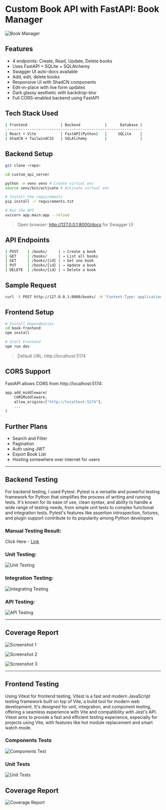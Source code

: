 # Custom Book API with FastAPI: Book Manager
![Book Manager](https://github.com/user-attachments/assets/ed060915-f3d1-4a97-b031-80fe850d9555)


## Features

- 4 endpoints: Create, Read, Update, Delete books
- Uses FastAPI + SQLite + SQLAlchemy
- Swagger UI auto-docs available
- Add, edit, delete books
- Responsive UI with ShadCN components
- Edit-in-place with live form updates
- Dark glassy aesthetic with backdrop-blur
- Full CORS-enabled backend using FastAPI

## Tech Stack Used

```bash
| Frontend               | Backend           |      Database |
--------------------------------------------------------------
| React + Vite           | FastAPI(Python)   |     SQLite    |
| ShadCN + TailwindCSS   | SQLAlchemy        |               | 
```

## Backend Setup

```bash
git clone <repo>

cd custom_api_server

python -m venv venv # Create virtual env
source venv/bin/activate # Activate virtual env

# Install the requirements
pip install -r requirements.txt

# Run the API
uvicorn app.main:app --reload
```
> Open browser: http://127.0.0.1:8000/docs for Swagger UI


## API Endpoints

```bash
| POST    | /books/     | → Create a book
| GET     | /books/     | → List all books
| GET     | /books/{id} | → Get one book
| PUT     | /books/{id} | → Update a book
| DELETE  | /books/{id} | → Delete a book
```

## Sample Request
```bash
curl -X POST http://127.0.0.1:8000/books/ -H "Content-Type: application/json" -d '{"title": "1984", "author": "George Orwell", "published_year": 1949, "genre": "Dystopian"}'
```
## Frontend Setup

```bash
# Install Dependencies
cd book-frontend
npm install

# Start Frontend
npm run dev
```
> Default URL: http://localhost:5174

## CORS Support

FastAPI allows CORS from http://localhost:5174:

```python
app.add_middleware(
    CORSMiddleware,
    allow_origins=["http://localhost:5174"],
    ...
)
```

## Further Plans
- Search and Filter
- Pagination
- Auth using JWT
- Export Book List
- Hosting somewhere over internet for users

---

## Backend Testing

For backend testing, I used Pytest. Pytest is a versatile and powerful testing framework for Python that simplifies the process of writing and running tests. It's known for its ease of use, clean syntax, and ability to handle a wide range of testing needs, from simple unit tests to complex functional and integration tests. Pytest's features like assertion introspection, fixtures, and plugin support contribute to its popularity among Python developers

### Manual Testing Result: 

Click Here - [Link](https://docs.google.com/spreadsheets/d/1BAAdMUCMpejcxzg6ULm1mBoXT5IMFwEZJgyCsTvNVZA/edit?usp=sharing)

### Unit Testing:

![Unit Testing](https://github.com/user-attachments/assets/6e2502b7-f83d-43f6-a569-76fa50fa6486)

### Integration Testing:

![Integrating Testing](https://github.com/user-attachments/assets/a17eba33-6658-4678-adad-a1767e8be33c)

### API Testing:

![API Testing](https://github.com/user-attachments/assets/f8ff1d04-cae9-4774-bbd4-40a90a7e380a)



---
## Coverage Report

![Screenshot 1](https://github.com/user-attachments/assets/ed5e0ce8-6e18-4d36-9b28-086170f30354)

![Screenshot 2](https://github.com/user-attachments/assets/b9e003ec-1abf-4702-b393-30225a5d78a9)

![Screenshot 3](https://github.com/user-attachments/assets/30ffb36c-1cb3-4bfb-8199-29a1e3f4b616)

---
## Frontend Testing
Using Vitest for frontend testing, Vitest is a fast and modern JavaScript testing framework built on top of Vite, a build tool for modern web development. It's designed for unit, integration, and component testing, offering a seamless experience with Vite and compatibility with Jest's API. Vitest aims to provide a fast and efficient testing experience, especially for projects using Vite, with features like hot module replacement and smart watch mode.

### Components Tests

![Components Test](https://github.com/user-attachments/assets/b418dab9-f7f3-4112-882f-f322ffaedc24)

### Unit Tests

![Unit Tests](https://github.com/user-attachments/assets/841a736a-2061-4025-a092-ac454d3b3af2)

## Coverage Report

![Coverage Report](https://github.com/user-attachments/assets/35119acb-ac95-443b-8af8-c24a297ab9c0)




